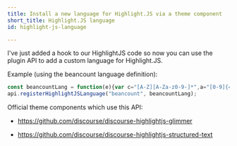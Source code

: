 ```yaml
---
title: Install a new language for Highlight.JS via a theme component
short_title: Highlight.JS language
id: highlight-js-language

---
```

I've just added a hook to our HighlightJS code so now you can use the plugin API to add a custom language for Highlight.JS. 

Example (using the beancount language definition): 
```js
const beancountLang = function(e){var c="[A-Z][A-Za-z0-9-]*",a="[0-9]{4}[-|/][0-9]{2}[-|/][0-9]{2}",b="(balance|commodity|custom|document|event|note|open|pad|price|query)",t={cN:"literal",b:/([\-|\+]?)([\d]+[\.]?[\d]*)/,r:0},n={cN:"string",b:'"',e:'"',r:0,c:[e.BE]},s={cN:"name",b:"\\{",e:"\\}",c:[{cN:"literal",b:a},t,n,{cN:"subst",b:"[A-Z][A-Z0-9'._-]{0,22}[A-Z0-9]"}]};return{aliases:["beancount","bean","ledger"],c:[{cN:"built_in",b:"^(include|option|plugin|popmeta|poptag|pushmeta|pushtag)",r:0},{b:"^"+a+"\\s+"+b,rB:!0,r:10,c:[{cN:"type",b:a,e:/\s+/,eE:!0},{cN:"keyword",b:b}]},{b:"^"+a+"\\s+.\\s",rB:!0,r:10,c:[{cN:"type",b:a,e:"\\s+",eE:!0},{cN:"variable",b:".",endsParent:!0}]},e.C(";","$"),{cN:"meta",b:/^\s{2,}[a-z][A-Za-z0-9\-_]+:/},s,{cN:"name",b:"@"},{cN:"type",b:c+":",r:0,c:[{cN:"subst",b:c+"(:"+c+")?"}]},{cN:"section",b:/^\*\s+?.*/},{cN:"link",b:/\^[A-Za-z0-9\-_\/.]+/},{cN:["emphasis"],b:/#[A-Za-z0-9\-_\/.]+/},n,t]}}
api.registerHighlightJSLanguage("beancount", beancountLang);
```

Official theme components which use this API:

- https://github.com/discourse/discourse-highlightjs-glimmer

- https://github.com/discourse/discourse-highlightjs-structured-text
